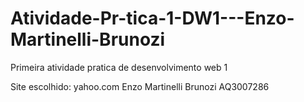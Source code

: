 # Atividade-Pr-tica-1-DW1---Enzo-Martinelli-Brunozi
Primeira atividade pratica de desenvolvimento web 1

Site escolhido: yahoo.com
Enzo Martinelli Brunozi
AQ3007286
